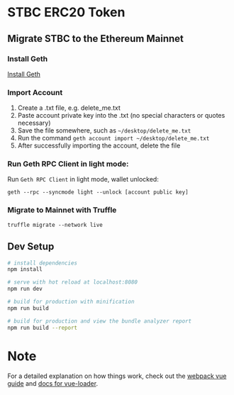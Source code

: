 # STBC ERC20 Token

## Migrate STBC to the Ethereum Mainnet

### Install Geth

[Install Geth](https://github.com/ethereum/go-ethereum/wiki/Building-Ethereum)

### Import Account

1. Create a .txt file, e.g. delete_me.txt
2. Paste account private key into the .txt (no special characters or quotes necessary)
3. Save the file somewhere, such as `~/desktop/delete_me.txt`
4. Run the command `geth account import ~/desktop/delete_me.txt`
5. After successfully importing the account, delete the file

### Run Geth RPC Client in light mode:

Run `Geth RPC Client` in light mode, wallet unlocked:
```shell
geth --rpc --syncmode light --unlock [account public key]
```

### Migrate to Mainnet with Truffle

`truffle migrate --network live`

## Dev Setup

``` bash
# install dependencies
npm install

# serve with hot reload at localhost:8080
npm run dev

# build for production with minification
npm run build

# build for production and view the bundle analyzer report
npm run build --report
```

# Note

For a detailed explanation on how things work, check out the [webpack vue guide](http://vuejs-templates.github.io/webpack/) and [docs for vue-loader](http://vuejs.github.io/vue-loader).
